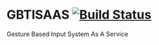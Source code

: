 # GBTISAAS [![Build Status](https://travis-ci.org/adambatson/gbtisaas.svg?branch=master)](https://travis-ci.org/adambatson/gbtisaas)

Gesture Based Input System As A Service